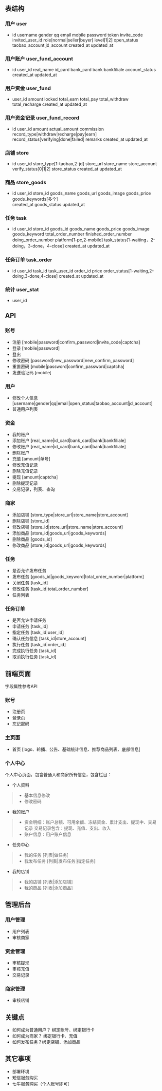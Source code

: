 ## 表结构
### 用户 user
- id username gender qq email mobile password token invite_code invited_user_id
  role[normal|seller|buyer] level[1|2] open_status taobao_account jd_account created_at updated_at

### 用户账户 user_fund_account
- id user_id real_name id_card bank_card bank bankfiliale account_status created_at updated_at

### 用户资金 user_fund
- user_id amount locked total_earn total_pay total_withdraw total_recharge created_at updated_at

### 用户资金记录 user_fund_record
- id user_id amount actual_amount commission record_type[withdraw|recharge|pay|earn] 
  record_status[verifying|done|failed] remarks created_at updated_at

### 店铺 store
- id user_id store_type[1-taobao,2-jd] store_url store_name store_account verify_status[0|1|2]    store_status created_at updated_at

### 商品 store_goods
- id user_id store_id goods_name goods_url goods_image goods_price goods_keywords[多个]   
  created_at goods_status updated_at

### 任务 task
- id user_id store_id goods_id goods_name goods_price goods_image goods_keyword 
  total_order_number finished_order_number doing_order_number platform[1-pc,2-mobile] task_status[1-waiting，2-doing，3-done，4-close] created_at updated_at

### 任务订单 task_order
- id user_id task_id task_user_id order_id price order_status[1-waiting,2-doing,3-done,4-close] created_at   updated_at

### 统计 user_stat
- user_id 

## API
### 账号
- 注册 [mobile|password|confirm_password|invite_code|captcha]
- 登录 [mobile|password]
- 登出
- 修改密码 [password|new_password|new_confirm_password]
- 重置密码 [mobile|password|confirm_password|captcha]
- 发送验证码 [mobile]

### 用户
- 修改个人信息 [username|gender|qq|email|open_status|taobao_account|jd_account]
- 普通用户列表

### 资金
- 我的账户
- 添加账户 [real_name|id_card|bank_card|bank|bankfiliale]
- 修改账户 [real_name|id_card|bank_card|bank|bankfiliale]
- 删除账户
- 充值 [amount|单号]
- 修改充值记录
- 删除充值记录
- 提现 [amount|captcha]
- 删除提现记录
- 交易记录，列表、查询

### 商家
- 添加店铺 [store_type|store_url|store_name|store_account]
- 删除店铺 [store_id]
- 修改店铺 [store_id|store_url|store_name|store_account]
- 添加商品 [store_id|goods_url|goods_keywords]
- 删除商品 [goods_id]
- 修改商品 [store_id|goods_url|goods_keywords]

### 任务
- 是否允许发布任务
- 发布任务 [goods_id|goods_keyword|total_order_number|platform]
- 关闭任务 [task_id]
- 修改任务 [task_id|total_order_number]
- 任务列表

### 任务订单
- 是否允许申请任务
- 申请任务 [task_id]
- 指定任务 [task_id|user_id]
- 确认任务信息 [task_id|store_account]
- 执行任务 [task_id|order_id]
- 完成执行任务 [task_id]
- 取消执行任务 [task_id]

## 前端页面  
字段属性参考API
### 账号
- 注册页
- 登录页
- 忘记密码

### 主页面
- 首页 [logo、轮播、公告、基础统计信息、推荐商品列表、底部信息]

### 个人中心
个人中心页面，包含普通人和商家所有信息，包含栏目：

- 个人资料
> - 基本信息修改
> - 修改密码

- 我的账户
> - 资金明细：账户总额、可用余额、冻结资金、累计支出、提现中、交易记录
    交易记录包含：提现、充值、支出、收入
> - 账户信息：用户账户信息

- 任务中心
> - 我的任务 [列表|做任务]
> - 我发布任务 [列表|发布任务|指定任务]

- 我的店铺
> - 我的店铺 [列表|添加店铺]
> - 我的商品 [列表|添加商品]

## 管理后台

### 用户管理
- 用户列表
- 审核商家

### 资金管理
- 审核提现
- 审核充值
- 交易记录

### 商家管理
- 审核店铺

## 关键点
- 如何成为普通用户？ 绑定账号、绑定银行卡
- 如何成为商家？ 绑定银行卡、充值
- 如何发布任务？绑定店铺、添加商品

## 其它事项
- 部署环境
- 短信服务购买
- 七牛服务购买（个人账号即可）

